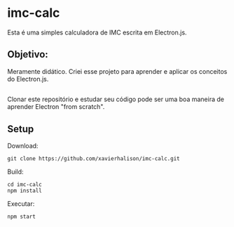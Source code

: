 # imc-calc
Esta é uma simples calculadora de IMC escrita em Electron.js.

## Objetivo:
Meramente didático. Criei esse projeto para aprender e aplicar os conceitos do Electron.js.
##
Clonar este repositório e estudar seu código pode ser uma boa maneira de aprender Electron "from scratch".

## Setup


Download:

```
git clone https://github.com/xavierhalison/imc-calc.git
```

Build: 

```
cd imc-calc
npm install
```

Executar:

```
npm start
```
